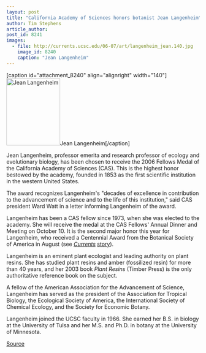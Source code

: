 ```yaml
---
layout: post
title: "California Academy of Sciences honors botanist Jean Langenheim"
author: Tim Stephens
article_author: 
post_id: 8241
images:
  - file: http://currents.ucsc.edu/06-07/art/langenheim_jean.140.jpg
    image_id: 8240
    caption: "Jean Langenheim"
---
```


[caption id="attachment_8240" align="alignright" width="140"]<a href="http://dev-ucsc-news.pantheonsite.io/wp-content/uploads/2006/09/langenheim_jean.140.jpg"><img class="size-full wp-image-8240" src="http://dev-ucsc-news.pantheonsite.io/wp-content/uploads/2006/09/langenheim_jean.140.jpg" alt="Jean Langenheim" width="140" height="175" /></a>Jean Langenheim[/caption]
<a name="content" id="content"></a>
<p>
  Jean Langenheim, professor emerita and research professor of ecology and evolutionary biology, has been chosen to receive the 2006 Fellows Medal of the California Academy of Sciences (CAS). This is the highest honor bestowed by the academy, founded in 1853 as the first scientific institution in the western United States.
</p>
<p>
  The award recognizes Langenheim's "decades of excellence in contribution to the advancement of science and to the life of this institution," said CAS president Ward Watt in a letter informing Langenheim of the award.
</p>
<p>
  Langenheim has been a CAS fellow since 1973, when she was elected to the academy. She will receive the medal at the CAS Fellows' Annual Dinner and Meeting on October 10. It is the second major honor this year for Langenheim, who received a Centennial Award from the Botanical Society of America in August (see <i><a href="http://currents.ucsc.edu/06-07/09-11/langenheim.asp">Currents</a></i> <a href="http://currents.ucsc.edu/06-07/09-11/langenheim.asp">story</a>).
</p>
<p>
  Langenheim is an eminent plant ecologist and leading authority on plant resins. She has studied plant resins and amber (fossilized resin) for more than 40 years, and her 2003 book <i>Plant Resins</i> (Timber Press) is the only authoritative reference book on the subject.
</p>
<p>
  A fellow of the American Association for the Advancement of Science, Langenheim has served as the president of the Association for Tropical Biology, the Ecological Society of America, the International Society of Chemical Ecology, and the Society for Economic Botany.
</p>
<p>
  Langenheim joined the UCSC faculty in 1966. She earned her B.S. in biology at the University of Tulsa and her M.S. and Ph.D. in botany at the University of Minnesota.
</p>
<p><a href="http://www1.ucsc.edu/currents/06-07/09-18/langenheim.asp" title="Permalink to langenheim">Source</a></p>
